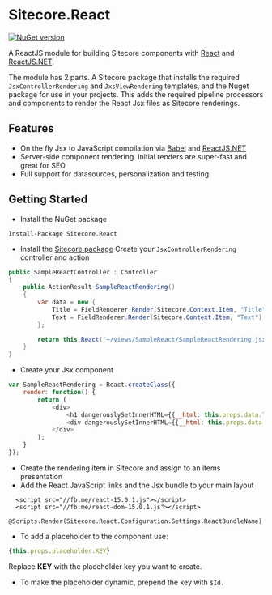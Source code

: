 Sitecore.React
===

[![NuGet version](http://img.shields.io/nuget/v/Sitecore.React.svg)](https://www.nuget.org/packages/Sitecore.React/)

A ReactJS module for building Sitecore components with [React](https://facebook.github.io/react/) and [ReactJS.NET](reactjs.net).

The module has 2 parts. A Sitecore package that installs the required `JsxControllerRendering` and `JxsViewRendering` templates, and the Nuget package for use in your projects. This adds the required pipeline processors and components to render the React Jsx files as Sitecore renderings.

Features
---
* On the fly Jsx to JavaScript compilation via [Babel](http://babeljs.io/) and [ReactJS.NET](http://reactjs.net)
* Server-side component rendering. Initial renders are super-fast and great for SEO
* Full support for datasources, personalization and testing

Getting Started
---

- Install the  NuGet package
```
Install-Package Sitecore.React
```

- Install the [Sitecore package](https://github.com/GuitarRich/sitecore.react/raw/master/build/Sitecore%20Package/SitecoreReact-1.0.0.zip)
Create your `JsxControllerRendering` controller and action
```c#
public SampleReactController : Controller 
{
	public ActionResult SampleReactRendering() 
	{
		var data = new {
			Title = FieldRenderer.Render(Sitecore.Context.Item, "Title"),
			Text = FieldRenderer.Render(Sitecore.Context.Item, "Text")
		};

		return this.React("~/views/SampleReact/SampleReactRendering.jsx", data);
	}
}
```

- Create your Jsx component
```javascript
var SampleReactRendering = React.createClass({
    render: function() {
        return (
            <div>
                <h1 dangerouslySetInnerHTML={{__html: this.props.data.Title}}></h1>
                <div dangerouslySetInnerHTML={{__html: this.props.data.Text}}></div>
            </div>
        );
    }
});
```

- Create the rendering item in Sitecore and assign to an items presentation
- Add the React JavaScript links and the Jsx bundle to your main layout

```cshtml
  <script src="//fb.me/react-15.0.1.js"></script>
  <script src="//fb.me/react-dom-15.0.1.js"></script>
  @Scripts.Render(Sitecore.React.Configuration.Settings.ReactBundleName)
```

- To add a placeholder to the component use:

```JavaScript
{this.props.placeholder.KEY}
```
  Replace **KEY** with the placeholder key you want to create.

- To make the placeholder dynamic, prepend the key with `$Id.`
